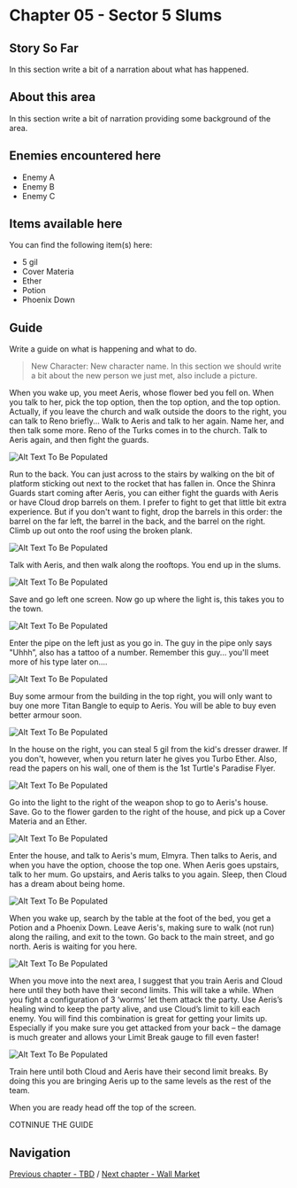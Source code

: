 #  Chapter 05 - Sector 5 Slums


## Story So Far

In this section write a bit of a narration about what has happened.

## About this area

In this section write a bit of narration providing some background of the area.

## Enemies encountered here

- Enemy A
- Enemy B
- Enemy C

## Items available here

You can find the following item(s) here:

- 5 gil
- Cover Materia
- Ether
- Potion
- Phoenix Down 


## Guide

Write a guide on what is happening and what to do.

>
> New Character: New character name. 
> In this section we should write a bit about the new person we just met, also include a picture.
>

When you wake up, you meet Aeris, whose flower bed you fell on. When you talk to her, pick the top option, then the top option, and the top option. Actually, if you leave the church and walk outside the doors to the right, you can talk to Reno briefly... Walk to Aeris and talk to her again. Name her, and then talk some more. Reno of the Turks comes in to the church. Talk to Aeris again, and then fight the guards.

![Alt Text To Be Populated](../walkthrough-assets/ch05_01.png) 

Run to the back. You can just across to the stairs by walking on the bit of platform sticking out next to the rocket that has fallen in. Once the Shinra Guards start coming after Aeris, you can either fight the guards with Aeris or have Cloud drop barrels on them. I prefer to fight to get that little bit extra experience. But if you don't want to fight, drop the barrels in this order: the barrel on the far left, the barrel in the back, and the barrel on the right. Climb up out onto the roof using the broken plank.

![Alt Text To Be Populated](../walkthrough-assets/ch05_02.png) 

Talk with Aeris, and then walk along the rooftops. You end up in the slums. 

![Alt Text To Be Populated](../walkthrough-assets/ch05_03.png) 

Save and go left one screen. Now go up where the light is, this takes you to the town. 

![Alt Text To Be Populated](../walkthrough-assets/ch05_04.png) 

Enter the pipe on the left just as you go in. The guy in the pipe only says "Uhhh”, also has a tattoo of a number. Remember this guy... you'll meet more of his type later on....

![Alt Text To Be Populated](../walkthrough-assets/ch05_05.png) 

Buy some armour from the building in the top right, you will only want to buy one more Titan Bangle to equip to Aeris. You will be able to buy even better armour soon.

 ![Alt Text To Be Populated](../walkthrough-assets/ch05_06.png) 

In the house on the right, you can steal 5 gil from the kid's dresser drawer. If you don't, however, when you return later he gives you Turbo Ether. Also, read the papers on his wall, one of them is the 1st Turtle's Paradise Flyer.
 
 ![Alt Text To Be Populated](../walkthrough-assets/ch05_07.png) 

Go into the light to the right of the weapon shop to go to Aeris's house. Save. Go to the flower garden to the right of the house, and pick up a Cover Materia and an Ether. 

![Alt Text To Be Populated](../walkthrough-assets/ch05_08.png) 

Enter the house, and talk to Aeris's mum, Elmyra. Then talks to Aeris, and when you have the option, choose the top one. When Aeris goes upstairs, talk to her mum. Go upstairs, and Aeris talks to you again. Sleep, then Cloud has a dream about being home.

![Alt Text To Be Populated](../walkthrough-assets/ch05_09.png) 

When you wake up, search by the table at the foot of the bed, you get a Potion and a Phoenix Down. Leave Aeris's, making sure to walk (not run) along the railing, and exit to the town. Go back to the main street, and go north. Aeris is waiting for you here.
 
![Alt Text To Be Populated](../walkthrough-assets/ch05_10.png) 

When you move into the next area, I suggest that you train Aeris and Cloud here until they both have their second limits. This will take a while. When you fight a configuration of 3 ‘worms’ let them attack the party. Use Aeris’s healing wind to keep the party alive, and use Cloud’s limit to kill each enemy. You will find this combination is great for getting your limits up. Especially if you make sure you get attacked from your back – the damage is much greater and allows your Limit Break gauge to fill even faster!

![Alt Text To Be Populated](../walkthrough-assets/ch05_11.png) 

Train here until both Cloud and Aeris have their second limit breaks. By doing this you are bringing Aeris up to the same levels as the rest of the team.

When you are ready head off the top of the screen.

COTNINUE THE GUIDE


## Navigation
[Previous chapter - TBD](/chapter-04-sector-5-reactor.md) / [Next chapter - Wall Market](/chapter-06-wall-market.md)
